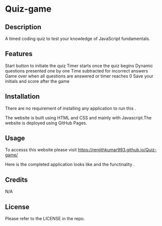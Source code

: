 # Quiz-game

## Description

A timed coding quiz to test your knowledge of JavaScript fundamentals.

## Features
Start button to initiate the quiz
Timer starts once the quiz begins
Dynamic questions presented one by one
Time subtracted for incorrect answers
Game over when all questions are answered or timer reaches 0
Save your initials and score after the game

## Installation
There are no requirement of installing any application to run this .

The website is built using HTML and CSS and mainly with Javascript.The website is deployed using GitHub Pages.



## Usage 
To accesss this website please visit https://renjithkumar993.github.io/Quiz-game/

Here is the completed application looks like and the functinality .










## Credits
N/A

## License
Please refer to the LICENSE in the repo.
